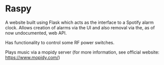# Raspy

A website built using Flask which acts as the interface to a Spotify alarm clock.
Allows creation of alarms via the UI and also removal via the, as of now undocumented, web API.

Has functionality to control some RF power switches.

Plays music via a mopidy server (for more information, see official website: https://www.mopidy.com/)
